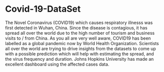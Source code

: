 # Covid-19-DataSet
The Novel Coronavirus (COVID19) which causes respiratory illnesss was first detected in Wuhan, China. Since the disease is contagious, it has spread all over the world due to the high number of tourism and business visits to / from China. As you all are very well aware, COVID19 has been labelled as a global pandemic now by World Health Organization. Scientists all over the world are trying to drive insights from the datasets to come up with a possible prediction which will help with estimating the spread, and the virus frequency and duration. Johns Hopkins University has made an excellent dashboard using the affected cases data.

